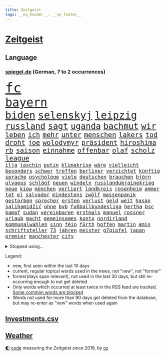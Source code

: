 ```yaml
---
title: Zeitgeist
tags: __no_header__, __no_footer__
---
```


# [Zeitgeist](https://oliz.io/zeitgeist/)

## Language

<h3><a href="https://www.spiegel.de" target="_blank">spiegel.de</a> (German, 7 to 2 occurrences)</h3>
<p style="font-family:monospace">
<span style="font-size:32pt"><a href="news_links.html#fc" class="current">fc</a></span>
<br>
<span style="font-size:28pt"><a href="news_links.html#bayern" class="current">bayern</a></span>
<br>
<span style="font-size:24pt"><a href="news_links.html#biden" class="current">biden</a></span>
<span style="font-size:24pt"><a href="news_links.html#selenskyj" class="current">selenskyj</a></span>
<span style="font-size:24pt"><a href="news_links.html#leipzig" class="current">leipzig</a></span>
<br>
<span style="font-size:20pt"><a href="news_links.html#russland" class="current">russland</a></span>
<span style="font-size:20pt"><a href="news_links.html#sagt" class="current">sagt</a></span>
<span style="font-size:20pt"><a href="news_links.html#uganda" class="new">uganda</a></span>
<span style="font-size:20pt"><a href="news_links.html#bachmut" class="current">bachmut</a></span>
<span style="font-size:20pt"><a href="news_links.html#wir" class="current">wir</a></span>
<br>
<span style="font-size:16pt"><a href="news_links.html#leben" class="current">leben</a></span>
<span style="font-size:16pt"><a href="news_links.html#ich" class="current">ich</a></span>
<span style="font-size:16pt"><a href="news_links.html#mehr" class="current">mehr</a></span>
<span style="font-size:16pt"><a href="news_links.html#unter" class="current">unter</a></span>
<span style="font-size:16pt"><a href="news_links.html#menschen" class="current">menschen</a></span>
<span style="font-size:16pt"><a href="news_links.html#lakers" class="current">lakers</a></span>
<span style="font-size:16pt"><a href="news_links.html#tod" class="current">tod</a></span>
<span style="font-size:16pt"><a href="news_links.html#droht" class="current">droht</a></span>
<span style="font-size:16pt"><a href="news_links.html#joe" class="current">joe</a></span>
<span style="font-size:16pt"><a href="news_links.html#wolodymyr" class="current">wolodymyr</a></span>
<span style="font-size:16pt"><a href="news_links.html#präsident" class="current">präsident</a></span>
<span style="font-size:16pt"><a href="news_links.html#hiroshima" class="new">hiroshima</a></span>
<span style="font-size:16pt"><a href="news_links.html#rb" class="current">rb</a></span>
<span style="font-size:16pt"><a href="news_links.html#saison" class="current">saison</a></span>
<span style="font-size:16pt"><a href="news_links.html#einnahme" class="current">einnahme</a></span>
<span style="font-size:16pt"><a href="news_links.html#offenbar" class="current">offenbar</a></span>
<span style="font-size:16pt"><a href="news_links.html#olaf" class="current">olaf</a></span>
<span style="font-size:16pt"><a href="news_links.html#scholz" class="current">scholz</a></span>
<span style="font-size:16pt"><a href="news_links.html#league" class="current">league</a></span>
<br>
<span style="font-size:12pt"><a href="news_links.html#ilja" class="new">ilja</a></span>
<span style="font-size:12pt"><a href="news_links.html#jaschin" class="new">jaschin</a></span>
<span style="font-size:12pt"><a href="news_links.html#putin" class="current">putin</a></span>
<span style="font-size:12pt"><a href="news_links.html#klimakrise" class="current">klimakrise</a></span>
<span style="font-size:12pt"><a href="news_links.html#wäre" class="current">wäre</a></span>
<span style="font-size:12pt"><a href="news_links.html#vielleicht" class="current">vielleicht</a></span>
<span style="font-size:12pt"><a href="news_links.html#besonders" class="current">besonders</a></span>
<span style="font-size:12pt"><a href="news_links.html#schwer" class="current">schwer</a></span>
<span style="font-size:12pt"><a href="news_links.html#treffen" class="current">treffen</a></span>
<span style="font-size:12pt"><a href="news_links.html#berliner" class="current">berliner</a></span>
<span style="font-size:12pt"><a href="news_links.html#verzichtet" class="current">verzichtet</a></span>
<span style="font-size:12pt"><a href="news_links.html#künftig" class="current">künftig</a></span>
<span style="font-size:12pt"><a href="news_links.html#sprache" class="current">sprache</a></span>
<span style="font-size:12pt"><a href="news_links.html#psychologe" class="current">psychologe</a></span>
<span style="font-size:12pt"><a href="news_links.html#viele" class="current">viele</a></span>
<span style="font-size:12pt"><a href="news_links.html#deutschen" class="current">deutschen</a></span>
<span style="font-size:12pt"><a href="news_links.html#brauchen" class="current">brauchen</a></span>
<span style="font-size:12pt"><a href="news_links.html#björn" class="current">björn</a></span>
<span style="font-size:12pt"><a href="news_links.html#ulvaeus" class="new">ulvaeus</a></span>
<span style="font-size:12pt"><a href="news_links.html#schlägt" class="current">schlägt</a></span>
<span style="font-size:12pt"><a href="news_links.html#neuen" class="current">neuen</a></span>
<span style="font-size:12pt"><a href="news_links.html#windeln" class="new">windeln</a></span>
<span style="font-size:12pt"><a href="news_links.html#russlandukrainekrieg" class="current">russlandukrainekrieg</a></span>
<span style="font-size:12pt"><a href="news_links.html#neue" class="current">neue</a></span>
<span style="font-size:12pt"><a href="news_links.html#kiew" class="current">kiew</a></span>
<span style="font-size:12pt"><a href="news_links.html#münchen" class="current">münchen</a></span>
<span style="font-size:12pt"><a href="news_links.html#verliert" class="current">verliert</a></span>
<span style="font-size:12pt"><a href="news_links.html#landkreis" class="current">landkreis</a></span>
<span style="font-size:12pt"><a href="news_links.html#rosenheim" class="current">rosenheim</a></span>
<span style="font-size:12pt"><a href="news_links.html#ammer" class="new">ammer</a></span>
<span style="font-size:12pt"><a href="news_links.html#tot" class="current">tot</a></span>
<span style="font-size:12pt"><a href="news_links.html#el" class="current">el</a></span>
<span style="font-size:12pt"><a href="news_links.html#salvador" class="current">salvador</a></span>
<span style="font-size:12pt"><a href="news_links.html#mindestens" class="current">mindestens</a></span>
<span style="font-size:12pt"><a href="news_links.html#zwölf" class="current">zwölf</a></span>
<span style="font-size:12pt"><a href="news_links.html#massenpanik" class="new">massenpanik</a></span>
<span style="font-size:12pt"><a href="news_links.html#gestorben" class="current">gestorben</a></span>
<span style="font-size:12pt"><a href="news_links.html#sprecher" class="current">sprecher</a></span>
<span style="font-size:12pt"><a href="news_links.html#ersten" class="current">ersten</a></span>
<span style="font-size:12pt"><a href="news_links.html#verlust" class="current">verlust</a></span>
<span style="font-size:12pt"><a href="news_links.html#geld" class="current">geld</a></span>
<span style="font-size:12pt"><a href="news_links.html#weit" class="current">weit</a></span>
<span style="font-size:12pt"><a href="news_links.html#hasan" class="current">hasan</a></span>
<span style="font-size:12pt"><a href="news_links.html#salihamidžić" class="current">salihamidžić</a></span>
<span style="font-size:12pt"><a href="news_links.html#ohne" class="current">ohne</a></span>
<span style="font-size:12pt"><a href="news_links.html#bvb" class="current">bvb</a></span>
<span style="font-size:12pt"><a href="news_links.html#fußballbundesliga" class="current">fußballbundesliga</a></span>
<span style="font-size:12pt"><a href="news_links.html#hertha" class="current">hertha</a></span>
<span style="font-size:12pt"><a href="news_links.html#bsc" class="current">bsc</a></span>
<span style="font-size:12pt"><a href="news_links.html#kampf" class="current">kampf</a></span>
<span style="font-size:12pt"><a href="news_links.html#sudan" class="current">sudan</a></span>
<span style="font-size:12pt"><a href="news_links.html#vereinbaren" class="current">vereinbaren</a></span>
<span style="font-size:12pt"><a href="news_links.html#erstmals" class="current">erstmals</a></span>
<span style="font-size:12pt"><a href="news_links.html#manuel" class="current">manuel</a></span>
<span style="font-size:12pt"><a href="news_links.html#rossner" class="new">rossner</a></span>
<span style="font-size:12pt"><a href="news_links.html#urlaub" class="current">urlaub</a></span>
<span style="font-size:12pt"><a href="news_links.html#macht" class="current">macht</a></span>
<span style="font-size:12pt"><a href="news_links.html#gemeinsames" class="current">gemeinsames</a></span>
<span style="font-size:12pt"><a href="news_links.html#konto" class="current">konto</a></span>
<span style="font-size:12pt"><a href="news_links.html#nordirland" class="current">nordirland</a></span>
<span style="font-size:12pt"><a href="news_links.html#kommunalwahlen" class="current">kommunalwahlen</a></span>
<span style="font-size:12pt"><a href="news_links.html#sinn" class="current">sinn</a></span>
<span style="font-size:12pt"><a href="news_links.html#féin" class="new">féin</a></span>
<span style="font-size:12pt"><a href="news_links.html#fürth" class="new">fürth</a></span>
<span style="font-size:12pt"><a href="news_links.html#hoffen" class="current">hoffen</a></span>
<span style="font-size:12pt"><a href="news_links.html#martin" class="current">martin</a></span>
<span style="font-size:12pt"><a href="news_links.html#amis" class="new">amis</a></span>
<span style="font-size:12pt"><a href="news_links.html#schriftsteller" class="current">schriftsteller</a></span>
<span style="font-size:12pt"><a href="news_links.html#73" class="current">73</a></span>
<span style="font-size:12pt"><a href="news_links.html#jahren" class="current">jahren</a></span>
<span style="font-size:12pt"><a href="news_links.html#meister" class="current">meister</a></span>
<span style="font-size:12pt"><a href="news_links.html#g7gipfel" class="current">g7gipfel</a></span>
<span style="font-size:12pt"><a href="news_links.html#japan" class="current">japan</a></span>
<span style="font-size:12pt"><a href="news_links.html#premier" class="current">premier</a></span>
<span style="font-size:12pt"><a href="news_links.html#manchester" class="current">manchester</a></span>
<span style="font-size:12pt"><a href="news_links.html#city" class="current">city</a></span>
</p>
<details>
<summary>Stopped using...</summary>
<p class="former" style="font-size:12pt">
investoren(941) beobachtet(940) kohle(940) scheidet(940) september(940) sonne(940) staatschef(940) welchem(940) 21(939) alternativen(939) erfahrungen(939) gemeinde(939) infiziert(939) innenminister(939) mario(939) streicht(939) coronakrise(938) einzelnen(938) kennen(938) pause(938) richten(938) teslachef(938) wehren(938) bayerische(937) normal(937) partner(937) version(937) versuchten(937) 22(936) aktien(936) behandlung(936) belasten(936) dezember(936) höher(936) langer(936) lebensmittel(936) raum(936) villa(936) berühmt(935) blickt(935) cristiano(935) dreimal(935) ronaldo(935) sicherheitskräfte(935) vergewaltigt(935) alexej(934) anbieten(934) aufmerksamkeit(934) brexit(934) depressionen(934) nawalny(934) schildert(934) schlimmsten(934) appelliert(933) identifiziert(933) asche(932) einzelhandel(932) israelischen(932) sah(932) trauer(932) verteilt(932) entschädigung(931) erlassen(931) herbert(931) oppositionelle(931) positive(931) reißt(931) trainiert(931) verdachts(931) wofür(931) wählen(931) 42(930) abgeordneten(930) bewährungsstrafe(930) bezahlt(930) börse(930) guter(930) käufer(930) stammt(930) dreht(929) entscheidend(929) rassistische(929) rückschlag(929) schadet(929) verfügung(929) warentest(929) öfter(929) amerikanischen(928) mannes(928) meint(928) usamerikaner(928) normalität(927) plädiert(926) smith(926) 1500(925) künftige(925) schwanger(925) öffentlichkeit(925) übt(925) senkt(924) antisemitismus(923) olympische(923) erneuten(922) kölner(922) verbände(922) deutsches(921) republik(921) zuversichtlich(920) distanz(918) drängen(918) einiger(918) kindes(917) produkte(916) touristen(916) politikerin(914) trug(914) offenbart(913) spektakuläre(913) spitzenreiter(913) engpässe(912) prognose(912) münster(911) herz(909) folter(908) ringen(908) unterschrieben(908) kassieren(906) informiert(905) beweise(904) kapitel(904) einbruch(903) atomkraft(902) enorme(901) rutschte(901) thüringer(900) einblick(898) stört(898) geblieben(897) gewarnt(897) sarah(896) erhöhung(894) bewegt(893) kanadas(892) afrikas(890) ursprünglich(889) kontert(887) gebieten(882) rache(880) ausgetragen(879) missbrauchs(878) blinken(876) sachen(859) leiter(851) lieferketten(836) 95(833) autobauer(827) gezielt(819) fotografiert(817) medaille(795) kubicki(748) höchster(747) finanziert(738) genossen(711) videoaufnahmen(699) argument(688) knochen(688) fehlte(680) traditionelle(680) kleidung(678) inflationsrate(670) irre(670) kroatien(669) britisches(666) kalte(666) rechtens(653) verstorben(648) karrierecoach(644) inszenieren(642) schwarz(626) entlastung(625) 400000(623) erkrankte(623) anlage(617) dax(617) ausfälle(610) zorn(606) papiere(603) zeitungsbericht(603) einigt(584) medwedew(579) bedrängnis(577) millionenhöhe(575) verschlechtert(573) halbes(566) spezielle(563) wichtiges(562) weißer(556) 41(552) überrollt(549) oberlandesgericht(546) bekannteste(539) summen(533) geringer(530) schusswaffen(530) außenministerium(519) taucht(518) energiekonzern(514) martina(514) ärztin(514) invasion(513) eukommissionschefin(502) windräder(501) transport(496) aufgestellt(491) leitete(491) systematisch(486) genehmigt(483) influencerin(480) verkündete(476) ring(475) einstellung(472) euch(468) wagt(467) unternehmens(466) teppich(462) handwerk(461) verweist(457) heißen(455) 49(450) zurecht(450) brüder(439) usbundesstaaten(439) ausgeweitet(437) pornos(436) stammen(433) benötigt(430) spiegeltitelstory(427) dieter(420) bevorstehende(419) kriegsverbrechen(414) mariupol(413) unsicher(413) gefangenschaft(412) stromversorgung(409) bargeld(408) flüchten(402) links(401) raser(400) ansturm(395) günstige(394) dicke(389) boxen(387) humor(386) 48(381) schönen(379) gearbeitet(378) reguläre(377) abgetrieben(375) anschuldigungen(375) indische(368) mars(363) konsequenz(362) szenario(362) fahrräder(361) abgeschaltet(360) franzosen(360) verfassungswidrig(359) aufeinander(358) falscher(357) momentan(348) fire(347) gelobt(347) steuerhinterziehung(347) bgh(346) weltverband(346) debattiert(343) reporterin(335) anzeige(334) laufender(333) inmitten(328) sprung(328) youtube(324) betreuung(322) brasilianischen(322) übung(322) möbel(320) geschrumpft(319) patricia(316) vermissten(315) baum(314) rudert(314) beteuert(310) jemals(309) reinhold(308) bundeskartellamt(305) ursprung(305) einleiten(304) pochen(303) umfang(302) braun(301) riesig(301) verkehrsministerium(301) wirksamkeit(300) l(298) festgenommene(297) umkämpfte(297) streikt(295) lieferengpässe(293) trendwende(293) batterien(292) mächtigste(292) medizinische(289) verträge(286) angehoben(284) lebensgefährte(284) expertinnen(279) gegriffen(279) gewisse(279) negative(278) erzürnt(277) zivile(274) schlimmeres(273) stichelt(269) schlesinger(268) brandt(267) verabschiedete(267) nation(266) garcia(265) komplikationen(262) andauernden(261) ganzes(261) heikle(260) lebenslange(260) wählte(260) terminal(259) sicherer(256) meiler(251) klettert(249) farben(247) nackt(244) preisgekrönte(243) skizziert(243) eingreifen(242) einsteigen(237) umweg(236) radfahrerin(235) heikler(234) echt(233) senders(233) wüste(233) kranke(232) verbringen(231) atomausstieg(230) juristische(230) belgischen(229) luftangriff(227) drohung(226) vegane(226) entschlossenheit(224) militärexperte(224) psychologin(224) schafften(224) ehrung(222) fa(222) buffalo(221) eingeschaltet(219) grippe(219) co₂ausstoß(218) penibel(217) public(214) einflussreichsten(213) grenzgebiet(213) erzeugerpreise(212) euparlaments(212) enormen(211) nebel(210) forscherinnen(209) wohnungsbau(209) abgestimmt(208) gräueltaten(208) sonde(208) sparkurs(208) geheimdokumente(205) militärexperten(204) versehen(204) freiem(202) future(201) knappe(201) schiffsverkehr(201) ausgegeben(200) mats(200) verachtung(200) carter(199) deuten(199) festgehalten(197) halyna(196) hutchins(196) kamerafrau(196) teenagerin(196) beschweren(195) entführt(195) besitz(194) leukämie(194) alaska(193) neuheiten(193) schwarzer(193) klimaminister(192) rentenalter(189) gefälscht(188) hilton(188) bekenntnis(187) göttingen(187) laster(187) luftangriffe(187) sämtliche(186) befragung(183) general(183) genuss(183) verbrecher(183) beratung(182) laptops(182) prangert(182) staatsoper(182) cannabislegalisierung(181) dubai(181) husten(180) ausverkauft(179) überzeugte(179) alpin(178) geschaffen(178) krankenhausreform(178) schwierigsten(178) ski(178) weltall(178) aussichten(176) forciert(176) korruptionsskandal(176) nüchtern(176) aktionäre(175) skisport(174) podium(173) rudi(173) schmeißt(171) ausharren(170) eigenverantwortung(170) usrepräsentantenhaus(170) wurm(170) umso(169) bamberg(168) revolutioniert(168) todeszahlen(168) ulm(168) düpiert(167) miles(167) uskongress(167) fing(166) plastik(166) verborgen(166) trotzen(165) verschicken(165) zew(165) drosseln(164) enttarnt(164) zerschlagen(164) besuchs(161) rennens(161) spdfraktionschef(160) hsvprofi(158) stereotype(158) vušković(158) männlich(157) bestellen(156) langfristige(156) unterschriften(156) autokonzern(155) gipfeltreffen(155) bahnverkehr(154) 56(153) durcheinander(153) enthüllungen(153) situationen(153) exemplare(152) servieren(151) usmilitärs(151) drahtzieher(150) sportgeschichte(150) tvmoderatorin(150) vorverkauf(150) eingerichtet(149) forschenden(149) geschwiegen(149) mexikanischen(149) rätselhaften(149) berühmter(148) usjournalist(148) verbrennungen(147) verlorenen(147) raketentest(146) internationalem(145) ushersteller(145) bernhard(144) jahresbeginn(144) totale(144) colorado(143) holmes(143) journalistinnen(143) schwimmbädern(143) erstickt(142) gewässern(142) workation(142) hauptstadtflughafen(141) satt(141) ussanktionen(141) 64(140) schärfer(140) stufen(140) bundesrechnungshof(139) madonna(139) reformieren(139) geschätzt(138) bewaffneten(137) emails(137) geschosse(137) opferzahl(137) klimabericht(136) legendäre(136) vätern(136) ansatz(135) beheben(135) erheblichen(135) flüchtete(135) streitkräften(134) tatsächlichen(134) abhilfe(133) grand(133) streamingdienst(133) unglaublich(133) hecking(132) spiegelredakteur(132) axelspringerverlag(131) praxis(131) aufholjagden(130) biontech(130) israelischer(130) klüger(130) kombination(130) mehrfachen(130) plündern(130) verwendet(130) überfüllt(129) schlagerstar(128) großzügig(127) nachthimmel(127) wilde(127) anwendung(126) besonderer(126) eva(126) klimafreundlicher(126) sportjournalist(126) struktur(126) waffenrecht(126) wirecardprozess(126) freigelassen(125) verdreifacht(125) ahmad(123) arbeitszeiten(123) hai(122) nizza(122) tiefgarage(122) niederbayern(121) schatz(121) 28jähriger(120) knall(120) parteiausschluss(120) zentimeter(120) flugabwehrsystem(119) mächtig(119) niederschlag(119) satellitenbild(119) schliche(119) adresse(118) tanzt(118) besserung(117) ersatzfreiheitsstrafen(117) reederei(117) filmfestival(115) minnesota(115) sechsmal(115) thailands(115) baubranche(113) gesundheitliche(113) eindämmen(112) geschadet(112) lebenslauf(112) unschuld(112) granate(111) todesopfern(111) 280(110) daumen(109) fahrschein(109) statistik(109) verwandtschaft(109) turniere(107) neujahrstag(106) verleumdung(106) veröffentlichten(106) 250000(105) ampelbündnis(105) bills(105) bänke(105) damar(105) hamlin(105) herzstillstand(105) 23jähriger(104) befehl(104) bildungsungerechtigkeit(104) notaufnahmen(104) sorgten(104) flaschen(103) wikipedia(103) gemessen(102) meistern(102) vermeintlichen(102) euabgeordneter(101) schneepflug(101) brust(100) elena(100) islamistischen(100) verdienten(99) nachbarin(98) orbit(98) bohlen(97) übungen(97) bundespolitik(96) mikaela(96) schritten(96) shiffrin(96) tennessee(95) gelangt(94) inseln(94) irischen(94) verschuldet(94) zusätzlicher(94) birkenstock(93) waldbrand(93) anzusehen(92) beleidigte(92) bundesligaspiel(92) rentenreform(92) schicht(92) startups(92) fukushima(91) hilfreich(91) landwirtschaftsminister(91) wesentlich(91) 47jährige(90) erträglichen(90) nacktfotos(90) zubehör(90) anderson(89) darstellungen(89) dreizehn(89) finnlands(89) immobilienkrise(89) juventus(89) landschaft(89) siegessicher(89) augenzeugin(88) fahrlässiger(88) hunderter(88) pegel(88) raketentreffer(88) regierungsvertreter(88) webb(88) weltraumteleskop(88) zurückgelegt(88) bienen(87) building(87) dasteht(87) festangestellte(87) gramm(87) ineffizient(87) siebenjährige(87) tagesspiegels(87) verspielen(87) vorzubereiten(87) überlisten(87) agrarminister(86) dicken(86) döpfner(86) juice(86) kansas(86) prüde(86) schneepflugunfall(86) angemeldet(85) angezündet(85) diagnosen(85) eagles(85) freiwillige(85) fridays(85) gelockt(85) milizen(85) irrfahrt(84) josip(84) laufbahn(84) ostdeutsche(84) allerlei(83) bewertet(83) spiegelspitzengespräch(83) ehesten(82) kürze(82) marsalek(82) miliz(82) wahlomat(82) abgehalten(81) abiturienten(81) azubis(81) beilegen(81) jährt(81) messerangriffs(81) nagelsmann(81) 18jährige(80) baumann(80) deutschösterreichischen(80) kunststoff(80) parteispitze(80) partnern(80) reisten(80) vernetzt(80) vizepräsidenten(80) zehnten(80) atemwegserkrankungen(79) aufgegriffen(79) durchleuchten(79) kolumbianischen(79) realitätscheck(79) reiz(79) schöpfer(79) verwunderung(79) witwe(79) ausreichenden(78) aussetzung(78) bataillon(78) beanstandet(78) einsatzes(78) ermuntert(78) geburtsklinik(78) nachträglich(78) waffengesetze(78) zahlende(78) ankündigt(77) bemerkt(77) bundesligageschichte(77) kasan(77) protokolle(77) verschwundenen(77) filialnetz(76) positiver(76) uefa(76) umgerechnet(76) vermittler(76) ballett(75) fraglich(75) fredrich(75) irist(75) katapultgründer(75) vertreibt(75) ausgrabungen(74) bundesbürger(74) makler(74) währte(74) aktionären(73) disqualifiziert(73) elektrisiert(73) socialmediaplattformen(73) strahlende(73) wider(73) ausschluss(72) messner(72) tsg(72) integriert(71) kampfjetlieferungen(71) konstanz(71) behinderte(70) bemühen(70) entkräftet(70) erholt(70) milliardärs(70) nicolaus(70) kaufte(69) brigitte(68) mitspieler(68) ss(68) ablaufen(67) dorthin(67) krebskranke(67) kritikerin(67) retourkutsche(67) schnauze(67) timberwolves(67) vollständiger(67) ballettchef(66) begründungen(66) forever(66) hurts(66) jalen(66) natochef(66) sofern(66) wölfe(66) bundesvorstand(65) deckung(65) diäten(65) erklärungsnöte(65) marina(65) durchquert(64) enthauptet(64) immobilienbranche(64) markiert(64) schifffahrt(64) schoa(64) abzulegen(63) belästigt(63) berlinern(63) kommentare(63) schwimmbad(63) warschauer(63) zogen(63) größerer(62) heimsieg(62) krachen(62) landtagsabgeordneter(62) posse(62) preisaufschläge(62) sciencefiction(62) anhand(61) düsterer(61) hintereinander(61) samsung(61) spiegelranking(61) vage(61) wirbeln(61) zugeht(61) bildungsministerin(60) chat(60) christophe(60) galtier(60) geringere(60) instanz(60) boxer(59) erschien(59) felder(59) kufen(59) jünger(58) mischung(58) o’connell(58) prosiebenshow(58) ruht(58) verteidigungsministers(58) weitreichenden(58) 135000(57) auszubremsen(57) dänen(57) heinz(57) mobilisiert(57) zurückgeben(57) abzubauen(56) ausschnitte(56) geschwindigkeitskontrollen(56) ilan(56) karneval(56) marihuana(56) shor(56) sicherheitspolitik(56) unvorstellbar(56) verschleppung(56) ae(55) barron(55) fulda(55) ju(55) kuriosem(55) lsd(55) manhattan(55) recklinghausen(55) up(55) angeschlossen(54) berufe(54) reum(54) tunesische(54) außenpolitiker(53) dayot(53) militärlager(53) upamecano(53) bayernpleite(52) neulich(52) sacramento(52) schiffbrüchige(52) tony(52) windparks(52) betrügerin(51) eingenommen(51) einmalzahlung(51) euabgeordneten(51) fälschungen(51) industrieverband(51) loszuwerden(51) rebellion(51) verblüffende(51) verkleiden(51) 2001(50) anbau(50) beweismittel(50) fatale(50) offshorewindparks(50) schauspiel(50) wasserknappheit(50) bevorstehenden(49) hausarrest(49) laden(49) nadja(49) springerverlag(49) süßwarenhersteller(49) tatzeit(49) umgarnt(49) xinjiang(49) absichtlich(48) hof(48) kreuz(48) stimmungsbarometer(48) testamentsvollstrecker(48) thiele(48) wahlkampfauftakt(48) bildschirm(47) elfjährige(47) fehlverhaltens(47) geheimnisvolle(47) heuschnupfen(47) mrnaimpfstoffen(47) rechtsgutachten(47) schaufenster(47) schwersten(47) verarbeitete(47) wach(47) anstrengungen(46) natriumionenakkus(46) politikwissenschaftlerin(46) torsten(46) überfallen(46) einstiger(45) hollywoodschauspieler(45) hässlichkeit(45) jupiter(45) oscarpreisträger(45) südwesten(45) corinna(44) erweitern(44) fsb(44) industriebetriebe(44) notlanden(44) raketeneinschlag(44) reformpläne(44) reisenden(44) streifenwagen(44) verschleiern(44) entzündet(43) hochverrats(43) kalkül(43) nationalspielerinnen(43) schwangerschaftsabbruch(43) özdemirs(43) alabama(42) fsme(42) gestresst(42) lehrerverband(42) verwirrt(42) zecken(42) zerlegt(42) übertragene(42) berset(41) gekonnt(41) kopfschmerzen(41) menschenrechtsorganisation(41) sarkasmus(41) spannen(41) störungen(41) inszenierung(40) jungfernflug(40) kardashian(40) luxusjachten(40) schauspielers(40) timemagazin(40) überwunden(40) aktie(39) cannabisfreigabe(39) edin(39) eingreift(39) grunderwerbsteuer(39) spacexrakete(39) alarmierte(38) bauindustrie(38) denkmal(38) dominierte(38) goldschatz(38) kernenergie(38) mandatsträgerbeiträge(38) mannheim(38) passant(38) adaption(37) antiker(37) nominierten(37) schlechtem(37) zinssatz(37) bemängelt(36) engstem(36) flop(36) französischem(36) kompliment(36) machtdemonstration(36) gewaltiger(35) kleinkind(35) klimaschutzziele(35) machthabers(35) solarstrom(35) dauernden(34) fleischindustrie(34) kleintransporter(34) kreative(34) moderierte(34) panische(34) saudi(34) sperrte(34) ausgebeutet(33) erbarmungslos(33) loyal(33) machtwort(33) ostukrainischen(33) schleuse(33) springerchef(33) sunaks(33) umplanen(33) windkraftanlagen(33) abiturnoten(32) campus(32) championsleaguespiel(32) koreanische(32) parlamentswahlen(32) präsidentschafts(32) startupszene(32) daniil(31) einzuwirken(31) entrümpeln(31) heißhunger(31) schockwellen(31) synonym(31) angeschossen(30) behindern(30) bruders(30) großmanöver(30) hauptsaison(30) interessenkonflikte(30) unfassbare(30) attila(29) eingriffs(29) gassen(29) gastkommentar(29) sané(29) 1961(28) beharrt(28) dopings(28) erteilen(28) fündig(28) gedulden(28) landesminister(28) mig29(28) taipeh(28) freddy(27) hack(27) kader(27) lebensgefährtin(27) leroy(27) owen(27) stabilisieren(27) taiwans(27) unkonventionellen(27) boomt(26) kraftwerk(26) strafmündigkeit(26) unkompliziert(26) angelegten(25) arten(25) erschöpft(25) fernzüge(25) rechnungen(25) umweltfreundliche(25) verwickelt(25) 2500(24) ausweitet(24) basiert(24) plädoyer(24) jemen(23) randalieren(23) stabilität(23) abgerissen(22) amokschützen(22) einjährige(22) kannibalen(22) lappalien(22) nähern(22) photo(22) press(22) psychiatrische(22) rekrutierung(22) wirtschaftswachstum(22) durchsuchten(21) dutzender(21) legalisieren(21) macrons(21) maxim(21) oper(21) pu(21) sportgerichtshof(21) ausführung(20) auszubildende(20) bierdosen(20) britta(20) droge(20) großkreuz(20) kilometerlange(20) leak(20) personelle(20) strafkolonie(20) claus(19) evan(19) fertigung(19) gershkovich(19) größtenteils(19) inhaftierung(19) patent(19) aufschwung(18) beleuchten(18) einnahmequellen(18) kräftige(18) usarmee(18) einfrieren(17) erfolgreicher(17) flandernrundfahrt(17) transfersperre(17) womit(17) alleinerziehende(16) anklageerhebung(16) bekämpfung(16) familienstartzeit(16) flatiron(16) gamer(16) inneren(16) rechtsstaat(16) smog(16) vertragsbruch(16) 86jährige(15) butscha(15) hannoverschen(15) lapsus(15) längste(15) mittelfristig(15) 49eurotickets(14) abouchaker(14) arafat(14) bedeutender(14) dienstes(14) eigentor(14) geforscht(14) gewusst(14) keinerlei(14) lina(14) masked(14) singer(14) verdanken(14) bar(13) blogger(13) gewalttätig(13) passte(13) raststätte(13) schlägertrupp(13) turin(13) unbeeindruckt(13) weinheim(13) angefochten(12) freundes(12) geleakte(12) hausdurchsuchung(12) klempner(12) spediteur(12) usdokumente(12) anklageverlesung(11) bangt(11) campingplatz(11) chatnachrichten(11) kidnapper(11) texanischer(11)
</p>
</details>
<p>Legend:
<ul>
<li><span class="new">new</span>, first seen within the last 10 days</li>
<li><span class="current">current</span>, regular topical words used in the news, not "new", not "former"</li>
<li><span class="former">former(days span relevant)</span>, not used in the last 30 days, but still re-occurring enough to not get deleted</li>
<li>Only words which occurred at least twice in the RSS feed are tracked. <a href="language/filters.py">Some common words are blocked</a></li>
<li>Words not used for more than 90 days get deleted from the database, but may re-enter as "new" words when used again</li>
</ul>
</p>

## [Investments](investments.html)[.csv](investments.csv)

## [Weather](weather.html)

<footer>
<a href="javascript:toggleTheme()" class="nav">🌓</a>
<a href="https://github.com/ooz/zeitgeist">code</a> measuring the Zeitgeist since 2019, by <a href="https://oliz.io">oz</a>
</footer>
